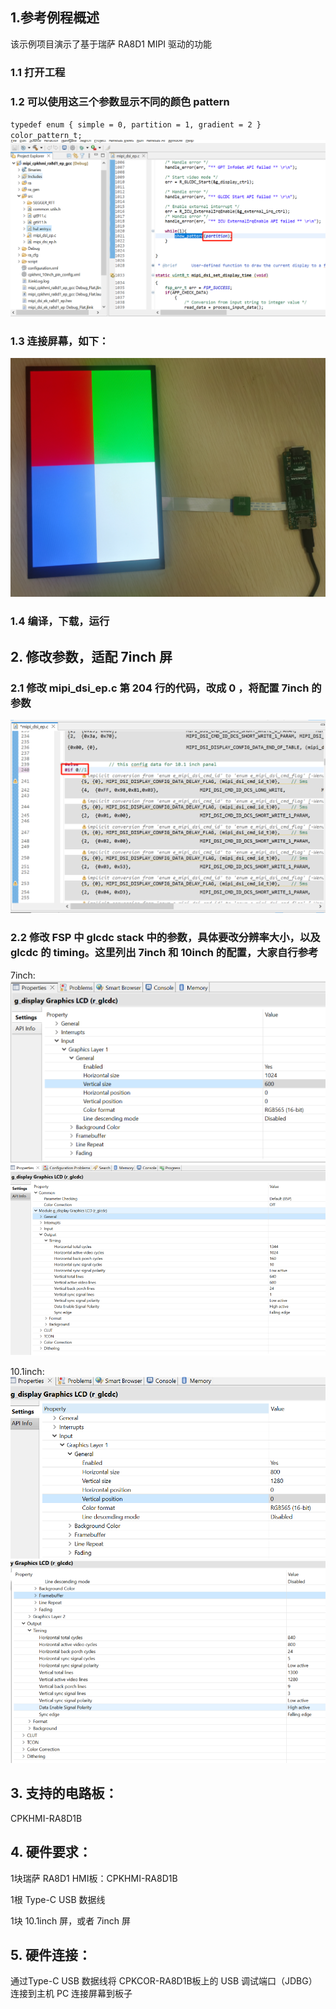 ## 1.参考例程概述
该示例项目演示了基于瑞萨 RA8D1 MIPI 驱动的功能

### 1.1 打开工程
### 1.2 可以使用这三个参数显示不同的颜色 pattern
`
typedef enum
{
    simple = 0,
    partition = 1,
    gradient = 2
} color_pattern_t;
`
![alt text](images/code.jpg)
### 1.3 连接屏幕，如下：

![alt text](images/10inch.png)

### 1.4 编译，下载，运行


## 2. 修改参数，适配 7inch 屏

### 2.1 修改 mipi_dsi_ep.c 第 204 行的代码，改成 0 ，将配置 7inch 的参数

![alt text](images/7inch_config.jpg)

### 2.2 修改 FSP 中 glcdc stack 中的参数，具体要改分辨率大小，以及 glcdc 的 timing。这里列出 7inch 和 10inch 的配置，大家自行参考

7inch:
![alt text](images/7inch_resolution.jpg)
![alt text](images/7inch_timing.jpg)

10.1inch:
![alt text](images/10inch_resolution.jpg)
![alt text](images/10inch_timing.jpg)



## 3. 支持的电路板：
CPKHMI-RA8D1B

## 4. 硬件要求：
1块瑞萨 RA8D1 HMI板：CPKHMI-RA8D1B

1根 Type-C USB 数据线

1块 10.1inch 屏，或者 7inch 屏

## 5. 硬件连接：
通过Type-C USB 数据线将 CPKCOR-RA8D1B板上的 USB 调试端口（JDBG）连接到主机 PC
连接屏幕到板子